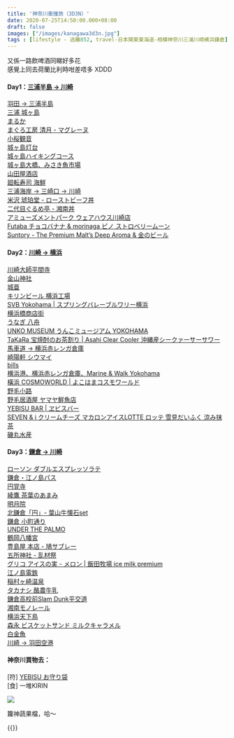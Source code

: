 ```yaml
---
title: '神奈川衝撞旅（3D3N）'
date: 2020-07-25T14:50:00.000+08:00
draft: false
images: ["/images/kanagawa3d3n.jpg"]
tags : [lifestyle - 逃離852, travel-日本関東東海道-相模神奈川三浦川崎横浜鎌倉]
---
```

 
又係一路飲啤酒同睇好多花  
感覺上同去荷蘭比利時咁差唔多 XDDD  
  
  
#### Day1：[三浦半島 → 川崎](https://hidie.net/kanagawa1/)
[羽田 → 三浦半島](https://hidie.net/kanagawa1a/)  
[三浦 城ヶ島](https://hidie.net/kanagawa1b/)  
[まるか](https://hidie.net/kanagawa1c/)  
[まぐろ工房 清月 - マグレーヌ](https://hidie.net/kanagawa1d/)  
[小桜観音](https://hidie.net/kanagawa1e/)  
[城ヶ島灯台](https://hidie.net/kanagawa1f/)  
[城ヶ島ハイキングコース](https://hidie.net/kanagawa1g/)  
[城ヶ島大橋、みさき魚市場](https://hidie.net/kanagawa1h/)  
[山田屋酒店](https://hidie.net/kanagawa1i/)  
[廻転寿司 海鮮](https://hidie.net/kanagawa1j/)  
[三浦海岸 → 三崎口 → 川崎](https://hidie.net/kanagawa1k/)  
[米沢 琥珀堂 - ローストビーフ丼](https://hidie.net/kanagawa1l/)  
[二代目ぐるめ亭 - 湘南丼](https://hidie.net/kanagawa1m/)  
[アミューズメントパーク ウェアハウス川崎店](https://hidie.net/kanagawa1n/)  
[Futaba チョコバナナ & morinaga ピノ ストロベリームーン](https://hidie.net/kanagawa1o/)  
[Suntory - The Premium Malt’s Deep Aroma & 金のビール](https://hidie.net/kanagawa1p/)  

  
  
#### Day2：[川崎 → 横浜](https://hidie.net/kanagawa2/)
[川崎大師平間寺](https://hidie.net/kanagawa2a/)  
[金山神社](https://hidie.net/kanagawa2b/)  
[城亜](https://hidie.net/kanagawa2c/)  
[キリンビール 横浜工場](https://hidie.net/kanagawa2d/)  
[SVB Yokohama | スプリングバレーブルワリー横浜](https://hidie.net/kanagawa2e/)  
[横浜橋商店街](https://hidie.net/kanagawa2f/)  
[うなぎ 八舟](https://hidie.net/kanagawa2g/)  
[UNKO MUSEUM うんこミュージアム YOKOHAMA](https://hidie.net/kanagawa2h/)  
[TaKaRa 宝焼酎のお茶割り | Asahi Clear Cooler 沖縄産シークァーサーサワー](https://hidie.net/kanagawa2i/)  
[馬車道 → 横浜赤レンガ倉庫](https://hidie.net/kanagawa2j/)  
[崎陽軒 シウマイ](https://hidie.net/kanagawa2k/)  
[bills](https://hidie.net/kanagawa2l/)  
[横浜港、横浜赤レンガ倉庫、Marine & Walk Yokohama](https://hidie.net/kanagawa2m/)  
[橫浜 COSMOWORLD | よこはまコスモワールド](https://hidie.net/kanagawa2n/)  
[野毛小路](https://hidie.net/kanagawa2o/)  
[野毛居酒屋 ヤマヤ鮮魚店](https://hidie.net/kanagawa2p/)  
[YEBISU BAR | ヱビスバー](https://hidie.net/kanagawa2q/)  
[SEVEN & i クリームチーズ マカロンアイスLOTTE ロッテ 雪見だいふく 涼み抹茶](https://hidie.net/kanagawa2r/)  
[磯丸水産](https://hidie.net/kanagawa2s/)

  
    
#### Day3：[鎌倉 → 川崎](https://hidie.net/kanagawa3/)
[ローソン ダブルエスプレッソラテ](https://hidie.net/kanagawa3a/)  
[鎌倉・江ノ島パス](https://hidie.net/kanagawa3b/)  
[円覚寺](https://hidie.net/kanagawa3c/)  
[綾鷹 茶葉のあまみ](https://hidie.net/kanagawa3d/)  
[明月院](https://hidie.net/kanagawa3e/)  
[北鎌倉「円」- 葉山牛懐石set](https://hidie.net/kanagawa3f/)  
[鎌倉 小町通り](https://hidie.net/kanagawa3g/)  
[UNDER THE PALMO](https://hidie.net/kanagawa3h/)  
[鶴岡八幡宮](https://hidie.net/kanagawa3i/)  
[豊島屋 本店 - 鳩サブレー](https://hidie.net/kanagawa3j/)  
[五所神社 - 乱材祭](https://hidie.net/kanagawa3k/)  
[グリコ アイスの実 - メロン | 飯田牧場 ice milk premium](https://hidie.net/kanagawa3l/)  
[江ノ島電鉄](https://hidie.net/kanagawa3m/)  
[稲村ヶ崎温泉](https://hidie.net/kanagawa3n/)  
[タカナシ 酪農牛乳](https://hidie.net/kanagawa3o/)  
[鎌倉高校前Slam Dunk平交道](https://hidie.net/kanagawa3p/)  
[湘南モノレール](https://hidie.net/kanagawa3q/)  
[横浜天下鳥](https://hidie.net/kanagawa3r/)  
[森永 ビスケットサンド ミルクキャラメル](https://hidie.net/kanagawa3s/)  
[白金魚](https://hidie.net/kanagawa3t/)  
[川崎 → 羽田空港](https://hidie.net/kanagawa3u/)  


  
#### 神奈川買物去：  
\[符\] [YEBISU お守り袋](https://hidie.net/yebisuomamori/)  
\[食\] 一堆KIRIN

![](/images/kanagawa3d3n.jpg)

籮神蔬果檔，哈～

{{<kanagawa>}}
